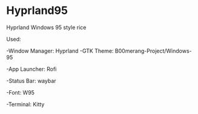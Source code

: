 # Hyprland95
Hyprland Windows 95 style rice

Used:

-Window Manager: Hyprland 
-GTK Theme: B00merang-Project/Windows-95 
    
-App Launcher: Rofi 
    
-Status Bar: waybar 
    
-Font: W95   
    
-Terminal: Kitty 
